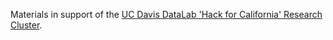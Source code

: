 Materials in support of the [UC Davis DataLab 'Hack for California' Research Cluster](http://ds.lib.ucdavis.edu/hack-for-california/).
